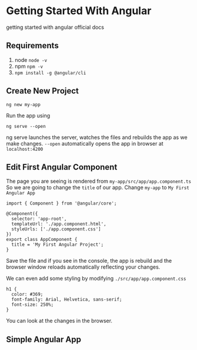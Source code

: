 # Getting Started With Angular
getting started with angular official docs

## Requirements
1. node 	```node -v```
2. npm 		```npm -v```
3. ```npm install -g @angular/cli```

## Create New Project
```
ng new my-app
```

Run the app using

```
ng serve --open
```

ng serve launches the server, watches the files and rebuilds the app as we make changes.
```--open``` automatically opens the app in browser at ```localhost:4200```

## Edit First Angular Component
The page you are seeing is rendered from ```my-app/src/app/app.component.ts``` So we are going to change the ```title``` of our app. Change ```my-app``` to ```My First Angular App```

```
import { Component } from '@angular/core';

@Component({
  selector: 'app-root',
  templateUrl: './app.component.html',
  styleUrls: ['./app.component.css']
})
export class AppComponent {
  title = 'My First Angular Project';
}
```

Save the file and if you see in the console, the app is rebuild and the browser window 
reloads automatically reflecting your changes.

We can even add some styling by modifying ```./src/app/app.component.css```

```
h1 {
  color: #369;
  font-family: Arial, Helvetica, sans-serif;
  font-size: 250%;
}
```

You can look at the changes in the browser.

## Simple Angular App
